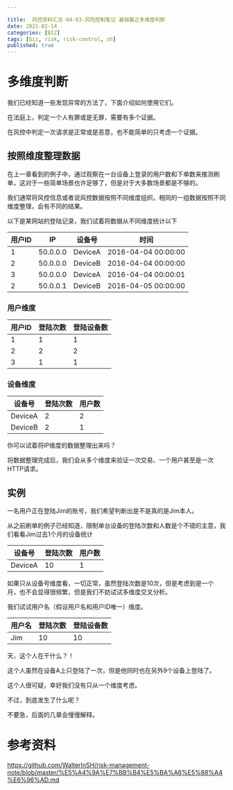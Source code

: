 ```yaml
---

title:  风控资料汇总-04-03-风险控制笔记 基础篇之多维度判断
date: 2021-02-14
categories: [BIZ]
tags: [biz, risk, risk-control, sh]
published: true
---
```


# 多维度判断

我们已经知道一些发现异常的方法了，下面介绍如何使用它们。

在法庭上，判定一个人有罪或是无罪，需要有多个证据。

在风控中判定一次请求是正常或是恶意，也不能简单的只考虑一个证据。

## 按照维度整理数据

在上一章看到的例子中，通过观察在一台设备上登录的用户数和下单数来推测刷单，这对于一些简单场景也许足够了，但是对于大多数场景都是不够的。

我们通常将风控信息或者说风控数据按照不同维度组织。相同的一组数据按照不同维度整理，会有不同的结果。

以下是某网站的登陆记录，我们试着将数据从不同维度统计以下

| 用户ID | IP       | 设备号 | 时间          |
|--------|----------|--------|--------------|
| 1      | 50.0.0.0 | DeviceA| 2016-04-04 00:00:00 |
| 2      | 50.0.0.0 | DeviceB| 2016-04-04 00:00:00 |
| 3      | 50.0.0.0 | DeviceA| 2016-04-04 00:00:01 |
| 2      | 50.0.0.1 | DeviceB| 2016-04-05 00:00:00 |

### 用户维度

| 用户ID | 登陆次数 | 登陆设备数 |
|--------|----------|------------|
| 1      | 1        | 1          |
| 2      | 2        | 2          |
| 3      | 1        | 1          |

### 设备维度

| 设备号 | 登陆次数 | 用户数 |
|--------|----------|--------|
| DeviceA| 2        | 2      |
| DeviceB| 2        | 1      |


你可以试着将IP维度的数据整理出来吗？

将数据整理完成后，我们会从多个维度来验证一次交易、一个用户甚至是一次HTTP请求。

## 实例

一名用户正在登陆Jim的账号，我们希望判断出是不是真的是Jim本人。

从之前刷单的例子已经知道，限制单台设备的登陆次数和人数是个不错的主意，我们看看Jim过去1个月的设备统计

| 设备号 | 登陆次数 | 用户数 |
|--------|----------|--------|
| DeviceA| 10        | 1      |

如果只从设备号维度看，一切正常，虽然登陆次数是10次，但是考虑到是一个月，也不会显得很频繁，但是我们不妨试试多维度交叉分析。

我们试试用户名（假设用户名和用户ID唯一）维度。

| 用户名| 	登陆次数	| 登陆设备数| 
|--------|----------|--------|
| Jim	| 10	| 10 | 

天，这个人在干什么？！

这个人虽然在设备A上只登陆了一次，但是他同时也在另外9个设备上登陆了。

这个人很可疑，幸好我们没有只从一个维度考虑。

不过，到底发生了什么呢？

不要急，后面的几章会慢慢解释。



# 参考资料

https://github.com/WalterInSH/risk-management-note/blob/master/%E5%A4%9A%E7%BB%B4%E5%BA%A6%E5%88%A4%E6%96%AD.md


